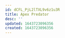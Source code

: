 ```yaml
---
id: dCFL_PjL2lTXL9v6z1u3R
title: Apex Predator
desc: ''
updated: 1643723096356
created: 1643723096356
---
```


